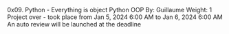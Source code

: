 0x09. Python - Everything is object
Python
OOP
 By: Guillaume
 Weight: 1
 Project over - took place from Jan 5, 2024 6:00 AM to Jan 6, 2024 6:00 AM
 An auto review will be launched at the deadline
